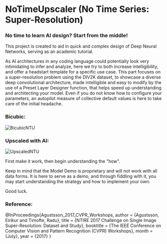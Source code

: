 # NoTimeUpscaler (No Time Series: Super-Resolution)

### No time to learn AI design? Start from the middle!

This project is created to aid in quick and complex design of Deep Neural Networks, serving as an academic tutorial.

As AI architectures in any coding language could potentially look very intimidating to infer and analyze, here we try to both increase intelligibility, and offer a headstart template for a specific use case. This part focuses on a super-resolution problem using the DIV2K dataset, to showcase a diverse deep convolutional architecture, made intelligible and easy to modify by the use of a Preset Layer Designer function, that helps speed up understanding and architecting your model. Even if you do not know how to configure your parameters, an autopilot measure of collective default values is here to take care of the initial headache.

### Bicubic:
![BicubicNTU](https://github.com/TechChateau/NoTimeUpscaler/assets/154630035/667bd578-6721-4c3f-9d36-f18b8326fae6)

### Upscaled with AI:
![UpscaledNTU](https://github.com/TechChateau/NoTimeUpscaler/assets/154630035/f8d15a24-878b-439e-93d0-a603e92546da)

First make it work, then begin understanding the "how".

Keep in mind that the Model Demo is proprietary and will not work with all data forms. It is here to serve as a demo, and through fiddling with it, you may start understanding the strategy and how to implement your own.

Good luck.

### Reference:
@InProceedings{Agustsson_2017_CVPR_Workshops,
	author = {Agustsson, Eirikur and Timofte, Radu},
	title = {NTIRE 2017 Challenge on Single Image Super-Resolution: Dataset and
  Study},
	booktitle = {The IEEE Conference on Computer Vision and Pattern Recognition
  (CVPR) Workshops},
	month = {July},
	year = {2017}
}
